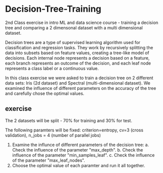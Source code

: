 # Decision-Tree-Training
2nd Class exercise in intro ML and data science course - training a decision tree and comparing a 2 dimensonal dataset with a multi dimensional dataset.

Decision trees are a type of supervised learning algorithm used for classification and regression tasks. They work by recursively splitting the data into subsets based on feature values, creating a tree-like model of decisions. Each internal node represents a decision based on a feature, each branch represents an outcome of the decision, and each leaf node represents a class label or a continuous value.

In this class exercise we were asked to train a decision tree on 2 different data sets: Iris (2d dataset) and Spectral (multi-dimensional dataset).
We examined the influence of different parameters on the accuracy of the tree and carefully chose the optimal values.

## exercise

The 2 datasets will be split - 70% for training and 30% for test.

The following paramters will be fixed: criterion=entropy, cv=3 (cross validation), n_jobs = 4 (number of parallel jobs)

1. Examine the influnce of different parameters of the decision tree:
        a. Check the influence of the parameter "max_depth".
        b. Check the influence of the parameter "min_samples_leaf".
        c. Check the influence of the parameter "max_leaf_nodes".
2. Choose the optimal value of each paramter and run it all together.
